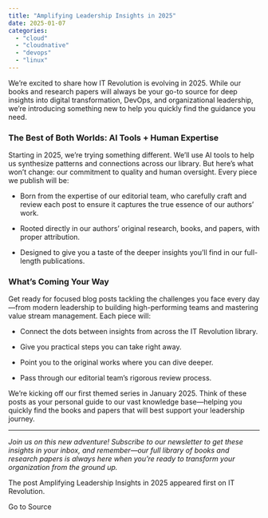 ```yaml
---
title: "Amplifying Leadership Insights in 2025"
date: 2025-01-07
categories: 
  - "cloud"
  - "cloudnative"
  - "devops"
  - "linux"
---
```


We’re excited to share how IT Revolution is evolving in 2025. While our books and research papers will always be your go-to source for deep insights into digital transformation, DevOps, and organizational leadership, we’re introducing something new to help you quickly find the guidance you need.

### **The Best of Both Worlds: AI Tools + Human Expertise**

Starting in 2025, we’re trying something different. We’ll use AI tools to help us synthesize patterns and connections across our library. But here’s what won’t change: our commitment to quality and human oversight. Every piece we publish will be:

- Born from the expertise of our editorial team, who carefully craft and review each post to ensure it captures the true essence of our authors’ work.

- Rooted directly in our authors’ original research, books, and papers, with proper attribution.

- Designed to give you a taste of the deeper insights you’ll find in our full-length publications.

### **What’s Coming Your Way**

Get ready for focused blog posts tackling the challenges you face every day—from modern leadership to building high-performing teams and mastering value stream management. Each piece will:

- Connect the dots between insights from across the IT Revolution library.

- Give you practical steps you can take right away.

- Point you to the original works where you can dive deeper.

- Pass through our editorial team’s rigorous review process.

We’re kicking off our first themed series in January 2025. Think of these posts as your personal guide to our vast knowledge base—helping you quickly find the books and papers that will best support your leadership journey.

* * *

_Join us on this new adventure! Subscribe to our newsletter to get these insights in your inbox, and remember—our full library of books and research papers is always here when you’re ready to transform your organization from the ground up._

The post Amplifying Leadership Insights in 2025 appeared first on IT Revolution.

Go to Source
